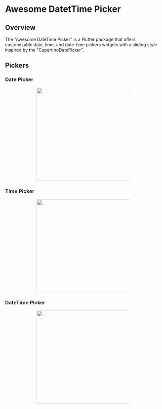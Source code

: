 # Awesome DatetTime Picker

## Overview
The "Awesome DateTime Picker" is a Flutter package that offers customizable date, time, and date-time pickers widgets with a sliding style inspired by the "CupertinoDatePicker".

## Pickers

### Date Picker
<p align="center" width="100%">
    <img src="https://github.com/inesachour/awesome_datetime_picker/images/date_picker.jpg" height="300">
</p>


### Time Picker
<p align="center" width="100%">
    <img src="https://github.com/inesachour/awesome_datetime_picker/images/time_picker.jpg" height="300">
</p>


### DateTime Picker
<p align="center" width="100%">
    <img src="https://github.com/inesachour/awesome_datetime_picker/images/datetime_picker.jpg" height="300">
</p>
